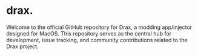 # drax.
Welcome to the official GitHub repository for Drax, a modding app/injector designed for MacOS. This repository serves as the central hub for development, issue tracking, and community contributions related to the Drax project.
